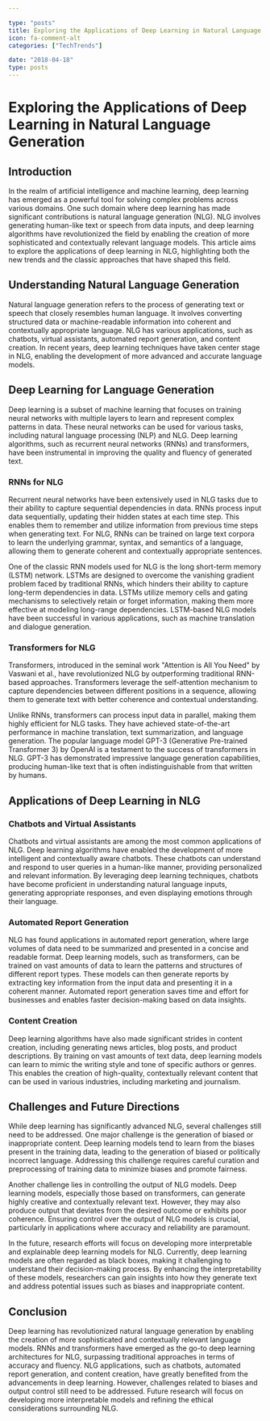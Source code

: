 ```yaml
---

type: "posts"
title: Exploring the Applications of Deep Learning in Natural Language Generation
icon: fa-comment-alt
categories: ["TechTrends"]

date: "2018-04-18"
type: posts
---
```





# Exploring the Applications of Deep Learning in Natural Language Generation

## Introduction

In the realm of artificial intelligence and machine learning, deep learning has emerged as a powerful tool for solving complex problems across various domains. One such domain where deep learning has made significant contributions is natural language generation (NLG). NLG involves generating human-like text or speech from data inputs, and deep learning algorithms have revolutionized the field by enabling the creation of more sophisticated and contextually relevant language models. This article aims to explore the applications of deep learning in NLG, highlighting both the new trends and the classic approaches that have shaped this field.

## Understanding Natural Language Generation

Natural language generation refers to the process of generating text or speech that closely resembles human language. It involves converting structured data or machine-readable information into coherent and contextually appropriate language. NLG has various applications, such as chatbots, virtual assistants, automated report generation, and content creation. In recent years, deep learning techniques have taken center stage in NLG, enabling the development of more advanced and accurate language models.

## Deep Learning for Language Generation

Deep learning is a subset of machine learning that focuses on training neural networks with multiple layers to learn and represent complex patterns in data. These neural networks can be used for various tasks, including natural language processing (NLP) and NLG. Deep learning algorithms, such as recurrent neural networks (RNNs) and transformers, have been instrumental in improving the quality and fluency of generated text.

### RNNs for NLG

Recurrent neural networks have been extensively used in NLG tasks due to their ability to capture sequential dependencies in data. RNNs process input data sequentially, updating their hidden states at each time step. This enables them to remember and utilize information from previous time steps when generating text. For NLG, RNNs can be trained on large text corpora to learn the underlying grammar, syntax, and semantics of a language, allowing them to generate coherent and contextually appropriate sentences.

One of the classic RNN models used for NLG is the long short-term memory (LSTM) network. LSTMs are designed to overcome the vanishing gradient problem faced by traditional RNNs, which hinders their ability to capture long-term dependencies in data. LSTMs utilize memory cells and gating mechanisms to selectively retain or forget information, making them more effective at modeling long-range dependencies. LSTM-based NLG models have been successful in various applications, such as machine translation and dialogue generation.

### Transformers for NLG

Transformers, introduced in the seminal work "Attention is All You Need" by Vaswani et al., have revolutionized NLG by outperforming traditional RNN-based approaches. Transformers leverage the self-attention mechanism to capture dependencies between different positions in a sequence, allowing them to generate text with better coherence and contextual understanding.

Unlike RNNs, transformers can process input data in parallel, making them highly efficient for NLG tasks. They have achieved state-of-the-art performance in machine translation, text summarization, and language generation. The popular language model GPT-3 (Generative Pre-trained Transformer 3) by OpenAI is a testament to the success of transformers in NLG. GPT-3 has demonstrated impressive language generation capabilities, producing human-like text that is often indistinguishable from that written by humans.

## Applications of Deep Learning in NLG

### Chatbots and Virtual Assistants

Chatbots and virtual assistants are among the most common applications of NLG. Deep learning algorithms have enabled the development of more intelligent and contextually aware chatbots. These chatbots can understand and respond to user queries in a human-like manner, providing personalized and relevant information. By leveraging deep learning techniques, chatbots have become proficient in understanding natural language inputs, generating appropriate responses, and even displaying emotions through their language.

### Automated Report Generation

NLG has found applications in automated report generation, where large volumes of data need to be summarized and presented in a concise and readable format. Deep learning models, such as transformers, can be trained on vast amounts of data to learn the patterns and structures of different report types. These models can then generate reports by extracting key information from the input data and presenting it in a coherent manner. Automated report generation saves time and effort for businesses and enables faster decision-making based on data insights.

### Content Creation

Deep learning algorithms have also made significant strides in content creation, including generating news articles, blog posts, and product descriptions. By training on vast amounts of text data, deep learning models can learn to mimic the writing style and tone of specific authors or genres. This enables the creation of high-quality, contextually relevant content that can be used in various industries, including marketing and journalism.

## Challenges and Future Directions

While deep learning has significantly advanced NLG, several challenges still need to be addressed. One major challenge is the generation of biased or inappropriate content. Deep learning models tend to learn from the biases present in the training data, leading to the generation of biased or politically incorrect language. Addressing this challenge requires careful curation and preprocessing of training data to minimize biases and promote fairness.

Another challenge lies in controlling the output of NLG models. Deep learning models, especially those based on transformers, can generate highly creative and contextually relevant text. However, they may also produce output that deviates from the desired outcome or exhibits poor coherence. Ensuring control over the output of NLG models is crucial, particularly in applications where accuracy and reliability are paramount.

In the future, research efforts will focus on developing more interpretable and explainable deep learning models for NLG. Currently, deep learning models are often regarded as black boxes, making it challenging to understand their decision-making process. By enhancing the interpretability of these models, researchers can gain insights into how they generate text and address potential issues such as biases and inappropriate content.

## Conclusion

Deep learning has revolutionized natural language generation by enabling the creation of more sophisticated and contextually relevant language models. RNNs and transformers have emerged as the go-to deep learning architectures for NLG, surpassing traditional approaches in terms of accuracy and fluency. NLG applications, such as chatbots, automated report generation, and content creation, have greatly benefited from the advancements in deep learning. However, challenges related to biases and output control still need to be addressed. Future research will focus on developing more interpretable models and refining the ethical considerations surrounding NLG.